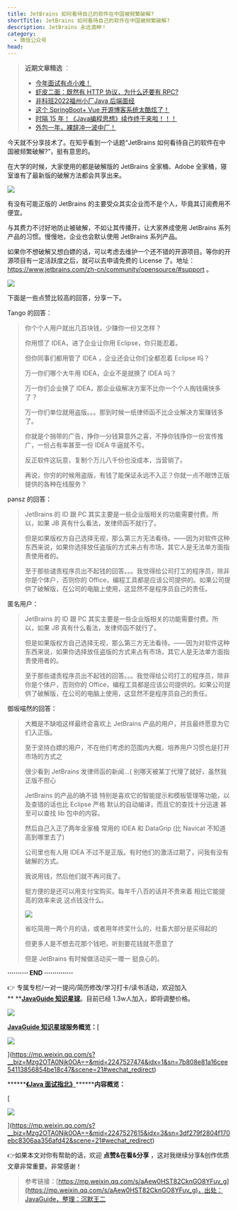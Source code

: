 ```yaml
---
title: JetBrains 如何看待自己的软件在中国被频繁破解?
shortTitle: JetBrains 如何看待自己的软件在中国被频繁破解?
description: JetBrains 永远滴神！
category:
  - 微信公众号
head:
---
```


> **近期文章精选** ：
> 
> *   [今年面试有点小难！](https://mp.weixin.qq.com/s?__biz=Mzg2OTA0Njk0OA==&mid=2247527888&idx=1&sn=55c63873a53ab9b376cc94b7dcbba1a3&chksm=cea1221bf9d6ab0d4b140f6a96f2228875b9cf9d849fb9a3dd6e6b3e2b7f8b5f99005ac11239&token=236385199&lang=zh_CN&scene=21#wechat_redirect)
> *   [虾皮二面：既然有 HTTP 协议，为什么还要有 RPC?](https://mp.weixin.qq.com/s?__biz=Mzg2OTA0Njk0OA==&mid=2247527653&idx=1&sn=e1a10f21f39ae4e52ac2b68345122d49&chksm=cea1232ef9d6aa384a615dc69c4741f053558e1e878756fb1d12b2a217cccbe7d1a010295cb7&token=236385199&lang=zh_CN&scene=21#wechat_redirect)
> *   [非科班2022福州小厂Java 后端面经](https://mp.weixin.qq.com/s?__biz=Mzg2OTA0Njk0OA==&mid=2247527063&idx=1&sn=4e7a99f8759a2c8352e21c30f6f0b48d&scene=21#wechat_redirect)
> *   [这个 SpringBoot+ Vue 开源博客系统太酷炫了！](https://mp.weixin.qq.com/s?__biz=Mzg2OTA0Njk0OA==&mid=2247526969&idx=1&sn=a2f61455c0e855dd2bab25ba77d584cb&scene=21#wechat_redirect)
> *   [时隔 15 年！《Java编程思想》续作终于来啦！！！](https://mp.weixin.qq.com/s?__biz=Mzg2OTA0Njk0OA==&mid=2247525756&idx=1&sn=4c447a659fd2e3595b9b0a9800ebb24d&scene=21#wechat_redirect)
> *   [外包一年，裸辞冲一波中厂！](https://mp.weixin.qq.com/s?__biz=Mzg2OTA0Njk0OA==&mid=2247525633&idx=1&sn=d5d227b0dbff5e086cc03ae27e79a193&scene=21#wechat_redirect)

今天就不分享技术了。在知乎看到一个话题“JetBrains 如何看待自己的软件在中国被频繁破解?”，挺有意思的。

在大学的时候，大家使用的都是破解版的 JetBrains 全家桶、Adobe 全家桶，寝室谁有了最新版的破解方法都会共享出来。

![](https://mmbiz.qpic.cn/mmbiz_png/iaIdQfEric9Tzz9XGGwibsgZMCjXwJhicTqb76UObibMqhQuPSQwggNMSZncP0UyeX0PIYp8p9TLricgTaag9lGlmclg/640?wx_fmt=png)

有没有可能正版的 JetBrains 的主要受众其实企业而不是个人，毕竟其订阅费用不便宜。

与其费力不讨好地防止被破解，不如让其传播开，让大家养成使用 JetBrains 系列产品的习惯。慢慢地，企业也会默认使用 JetBrains 系列产品。

如果你不想破解又想白嫖的话，可以考虑去维护一个还不错的开源项目。等你的开源项目有一定活跃度之后，就可以去申请免费的 License 了。地址：https://www.jetbrains.com/zh-cn/community/opensource/#support 。



![](https://mmbiz.qpic.cn/mmbiz_png/iaIdQfEric9Tzz9XGGwibsgZMCjXwJhicTqberpN2ZJNYcndnOlm6DuOriciaWm0RxicthAyoPZlicVop20w85Q9kTxUCA/640?wx_fmt=png)

下面是一些点赞比较高的回答，分享一下。

Tango 的回答：

> 你个个人用户就出几百块钱，少赚你一份又怎样？
> 
> 你用惯了 IDEA，进了企业让你用 Eclipse，你只能忍着。
> 
> 但你同事们都用管了 IDEA ，企业还会让你们全都忍着 Eclipse 吗？
> 
> 万一你们哪个大牛用 IDEA，企业不是就换了 IDEA 吗？
> 
> 万一你们企业换了 IDEA，那企业级解决方案不比你一个个人掏钱痛快多了？
> 
> 万一你们单位就用盗版。。。那到时候一纸律师函不比企业解决方案赚钱多了。
> 
> 你就是个捎带的广告，挣你一分钱算意外之喜，不挣你钱挣你一份宣传推广，一份占有率甚至一份 IDEA 牛逼就不亏。
> 
> 反正软件这玩意，复制个万儿八千份也没成本，当营销了。
> 
> 再说，你穷的时候用盗版，有钱了能保证永远不入正？你就一点不眼馋正版提供的各种在线服务？

pansz 的回答：

> JetBrains 的 ID 跟 PC 其实主要是一些企业版相关的功能需要付费。所以，如果 JB 真有什么看法，发律师函不就行了。
> 
> 但是如果版权方自己选择无视，那么第三方无法看待。——因为对软件这种东西来说，如果你选择放任盗版的方式来占有市场，其它人是无法单方面指责使用者的。
> 
> 至于那些谴责程序员出不起钱的回答。。。我觉得给公司打工的程序员，除非你是个体户，否则你的 Office，编程工具都是应该公司提供的。如果公司提供了破解版，在公司的电脑上使用，这显然不是程序员自己的责任。

匿名用户：

> JetBrains 的 ID 跟 PC 其实主要是一些企业版相关的功能需要付费。所以，如果 JB 真有什么看法，发律师函不就行了。
> 
> 但是如果版权方自己选择无视，那么第三方无法看待。——因为对软件这种东西来说，如果你选择放任盗版的方式来占有市场，其它人是无法单方面指责使用者的。
> 
> 至于那些谴责程序员出不起钱的回答。。。我觉得给公司打工的程序员，除非你是个体户，否则你的 Office，编程工具都是应该公司提供的。如果公司提供了破解版，在公司的电脑上使用，这显然不是程序员自己的责任。

御坂喵然的回答：

> 大概是不缺咱这样最终会喜欢上 JetBrains 产品的用户，并且最终愿意为它们入正版。
> 
> 至于坚持白嫖的用户，不在他们考虑的范围内大概，培养用户习惯也是打开市场的方式之
> 
> 很少看到 JetBrains 发律师函的新闻...( 别哪天被某丁代理了就好，虽然我正版不担心
> 
> JetBrains 的产品的确不错 特别是喜欢它的智能提示和模板管理等功能，以及查错的话也比 Eclipse 严格 默认的自动编译，而且它的查找十分迅速 甚至可以查找 lib 包中的内容。
> 
> 然后自己入正了两年全家桶 常用的 IDEA 和 DataGrip (比 Navicat 不知道高到哪里去了)
> 
> 公司里也有人用 IDEA 不过不是正版。有时他们的激活过期了，问我有没有破解的方式。
> 
> 我说用钱，然后他们就不再问我了。
> 
> 挺方便的是还可以用支付宝购买。每年千八百的话并不贵来着 相比它能提高的效率来说 这点钱没什么。
> 
> ![](https://mmbiz.qpic.cn/mmbiz_png/iaIdQfEric9Tzz9XGGwibsgZMCjXwJhicTqbLibiaPh3f5A9qQxp948wkibOjGEC1Kx55XvgbTEkDNCwXC47c9Kzic4zhw/640?wx_fmt=png)
> 
> 省吃简用一两个月的话，或者用年终奖什么的，社畜大部分是买得起的
> 
> 但更多人是不想去花那个钱吧，听到要花钱就不愿意了
> 
> 但是 JetBrains 有时候做活动买一赠一 挺良心的。

**·········· END ··············**

👉 专属专栏/一对一提问/简历修改/学习打卡/读书活动，欢迎加入** **[**JavaGuide 知识星球**](https://mp.weixin.qq.com/s?__biz=Mzg2OTA0Njk0OA==&mid=2247527474&idx=1&sn=7b808e81a16cee54113856854be18c47&scene=21#wechat_redirect)。目前已经 1.3w人加入，即将调整价格。

![](https://mmbiz.qpic.cn/mmbiz_png/iaIdQfEric9Tx3FYfwro9UP4Nicib0HJZSLBvy8ZMDCSG3wDnZUYpSsTjTzTuGspGz5iaXIyWuUcxG4Ey2iaSJrsJnjA/640?wx_fmt=png&wxfrom=5&wx_lazy=1&wx_co=1)

[**JavaGuide 知识星球**](https://mp.weixin.qq.com/s?__biz=Mzg2OTA0Njk0OA==&mid=2247527474&idx=1&sn=7b808e81a16cee54113856854be18c47&scene=21#wechat_redirect)**服务概览：**[

![](https://mmbiz.qpic.cn/mmbiz_png/iaIdQfEric9TygChhDHociaYsuguvgUAB3xyvcyOwgUxViblCLkqSQt1icyIWuQuxpg4tolnL2iaErkRiaTS7vyWoatyA/640?wx_fmt=png&wxfrom=5&wx_lazy=1&wx_co=1)

](https://mp.weixin.qq.com/s?__biz=Mzg2OTA0Njk0OA==&mid=2247527474&idx=1&sn=7b808e81a16cee54113856854be18c47&scene=21#wechat_redirect)

******[**《Java 面试指北》**](https://mp.weixin.qq.com/s?__biz=Mzg2OTA0Njk0OA==&mid=2247527615&idx=3&sn=3df279f2804f170ebc8306aa356afd42&scene=21#wechat_redirect)**********内容概览：****



[

![](https://mmbiz.qpic.cn/mmbiz_png/iaIdQfEric9TygChhDHociaYsuguvgUAB3xhVqweibb66X0f0ShPg6PlRicFljMACRcvJdUHNklfKU4XDWmicicnsP8MA/640?wx_fmt=png&wxfrom=5&wx_lazy=1&wx_co=1)

](https://mp.weixin.qq.com/s?__biz=Mzg2OTA0Njk0OA==&mid=2247527615&idx=3&sn=3df279f2804f170ebc8306aa356afd42&scene=21#wechat_redirect)



👉如果本文对你有帮助的话，欢迎 **点赞&在看&分享** ，这对我继续分享&创作优质文章非常重要。非常感谢！

>参考链接：[https://mp.weixin.qq.com/s/aAew0HST82CknGO8YFuv_g](https://mp.weixin.qq.com/s/aAew0HST82CknGO8YFuv_g)，出处：JavaGuide，整理：沉默王二
